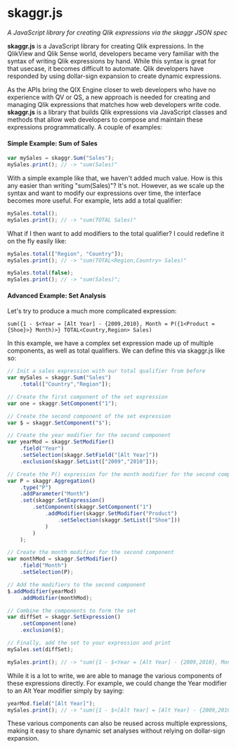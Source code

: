 # skaggr.js
*A JavaScript library for creating Qlik expressions via the skaggr JSON spec*

**skaggr.js** is a JavaScript library for creating Qlik expressions. In the QlikView and Qlik Sense world, developers became very familiar with the syntax of writing Qlik expressions by hand. While this syntax is great for that usecase, it becomes difficult to automate. Qlik developers have responded by using dollar-sign expansion to create dynamic expressions.

As the APIs bring the QIX Engine closer to web developers who have no experience with QV or QS, a new approach is needed for creating and managing Qlik expressions that matches how web developers write code. **skaggr.js** is a library that builds Qlik expressions via JavaScript classes and methods that allow web developers to compose and maintain these expressions programmatically. A couple of examples:

#### Simple Example: Sum of Sales
```javascript
var mySales = skaggr.Sum("Sales");
mySales.print(); // -> "sum(Sales)"
```

With a simple example like that, we haven't added much value. How is this any easier than writing "sum(Sales)"? It's not. However, as we scale up the syntax and want to modify our expressions over time, the interface becomes more useful. For example, lets add a total qualifier:

```javascript
mySales.total();
mySales.print(); // -> "sum(TOTAL Sales)"
```

What if I then want to add modifiers to the total qualifier? I could redefine it on the fly easily like:
```javascript
mySales.total(["Region", "Country"]);
mySales.print(); // -> "sum(TOTAL<Region,Country> Sales)"

mySales.total(false);
mySales.print(); // -> "sum(Sales)";
```

#### Advanced Example: Set Analysis
Let's try to produce a much more complicated expression:

`sum({1 - $<Year = [Alt Year] - {2009,2010}, Month = P({1<Product = {Shoe}>} Month)>} TOTAL<Country,Region> Sales)`

In this example, we have a complex set expression made up of multiple components, as well as total qualifiers. We can define this via skaggr.js like so:
```javascript
// Init a sales expression with our total qualifier from before
var mySales = skaggr.Sum("Sales")
    .total(["Country","Region"]);

// Create the first component of the set expression
var one = skaggr.SetComponent("1");

// Create the second component of the set expression
var $ = skaggr.SetComponent("$");

// Create the year modifier for the second component
var yearMod = skaggr.SetModifier()
    .field("Year")
    .setSelection(skaggr.SetField("[Alt Year]"))
    .exclusion(skaggr.SetList(["2009","2010"]));

// Create the P() expression for the month modifier for the second component
var P = skaggr.Aggregation()
    .type("P")
    .addParameter("Month")
    .set(skaggr.SetExpression()
        .setComponent(skaggr.SetComponent("1")
            .addModifier(skaggr.SetModifier("Product")
                .setSelection(skaggr.SetList(["Shoe"]))
            )
        )
    );

// Create the month modifier for the second component
var monthMod = skaggr.SetModifier()
    .field("Month")
    .setSelection(P);

// Add the modifiers to the second component
$.addModifier(yearMod)
    .addModifier(monthMod);

// Combine the components to form the set
var diffSet = skaggr.SetExpression()
    .setComponent(one)
    .exclusion($);

// Finally, add the set to your expression and print
mySales.set(diffSet);

mySales.print(); // -> "sum({1 - $<Year = [Alt Year] - {2009,2010}, Month = P({1<Product = {Shoe}>} Month)>} TOTAL<Country,Region> Sales)"
```

While it is a lot to write, we are able to manage the various components of these expressions directly. For example, we could change the Year modifier to an Alt Year modifier simply by saying:
```javascript
yearMod.field("[Alt Year]");
mySales.print(); // -> "sum({1 - $<[Alt Year] = [Alt Year] - {2009,2010}, Month = P({1<Product = {Shoe}>} Month)>} TOTAL<Country,Region> Sales)"
```

These various components can also be reused across multiple expressions, making it easy to share dynamic set analyses without relying on dollar-sign expansion.